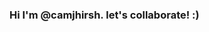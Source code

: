 ### Hi I'm @camjhirsh. let's collaborate! :)

<!---
camjhirsh/camjhirsh is a ✨ special ✨ repository because its `README.md` (this file) appears on your GitHub profile.
You can click the Preview link to take a look at your changes.
--->
